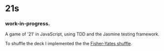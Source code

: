 # 21s

### work-in-progress.

A game of '21' in JavaScript, using TDD and the Jasmine testing framework.

To shuffle the deck I implemented the the [Fisher-Yates shuffle](https://bost.ocks.org/mike/shuffle/).